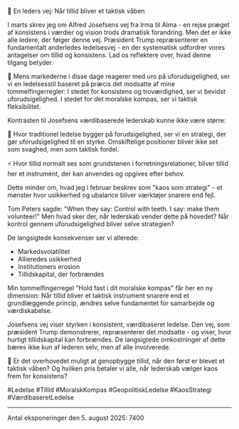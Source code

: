 🧭 En leders vej: Når tillid bliver et taktisk våben

I marts skrev jeg om Alfred Josefsens vej fra Irma til Alma - en rejse præget af konsistens i værdier og vision trods dramatisk forandring. Men det er ikke alle ledere, der følger denne vej. Præsident Trump repræsenterer en fundamentalt anderledes ledelsesvej - en der systematisk udfordrer vores antagelser om tillid og konsistens. Lad os reflektere over, hvad denne tilgang betyder.

📌 Mens markederne i disse dage reagerer med uro på uforudsigelighed, ser vi en ledelsesstil baseret på præcis det modsatte af mine tommelfingerregler: I stedet for konsistens og troværdighed, ser vi bevidst uforudsigelighed. I stedet for det moralske kompas, ser vi taktisk fleksibilitet.

Kontrasten til Josefsens værdibaserede lederskab kunne ikke være større:

🔄 Hvor traditionel ledelse bygger på forudsigelighed, ser vi en strategi, der gør uforudsigelighed til en styrke. Omskiftelige positioner bliver ikke set som svaghed, men som taktisk fordel.

⚡ Hvor tillid normalt ses som grundstenen i forretningsrelationer, bliver tillid her et instrument, der kan anvendes og opgives efter behov.

Dette minder om, hvad jeg i februar beskrev som "kaos som strategi" - et mønster hvor usikkerhed og ubalance bliver værktøjer snarere end fejl.

Tom Peters sagde: "When they say: Control with teeth. I say: make them volunteer!" Men hvad sker der, når lederskab vender dette på hovedet? Når kontrol gennem uforudsigelighed bliver selve strategien?

De langsigtede konsekvenser ser vi allerede:
- Markedsvolatilitet
- Allieredes usikkerhed
- Institutioners erosion
- Tillidskapital, der forbrændes

Min tommelfingerregel "Hold fast i dit moralske kompas" får her en ny dimension: Når tillid bliver et taktisk instrument snarere end et grundlæggende princip, ændres selve fundamentet for samarbejde og værdiskabelse.

Josefsens vej viser styrken i konsistent, værdibaseret ledelse. Den vej, som præsident Trump demonstrerer, repræsenterer det modsatte - og viser, hvor hurtigt tillidskapital kan forbrændes. De langsigtede omkostninger af dette bæres ikke kun af lederen selv, men af alle involverede.

💭 Er det overhovedet muligt at genopbygge tillid, når den først er blevet et taktisk våben? Og hvilken pris betaler vi alle, når lederskab vælger kaos frem for konsistens?

#Ledelse #Tillid #MoralskKompas #GeopolitiskLedelse #KaosStrategi #VærdibaseretLedelse

---
Antal eksponeringer den 5. august 2025: 7400